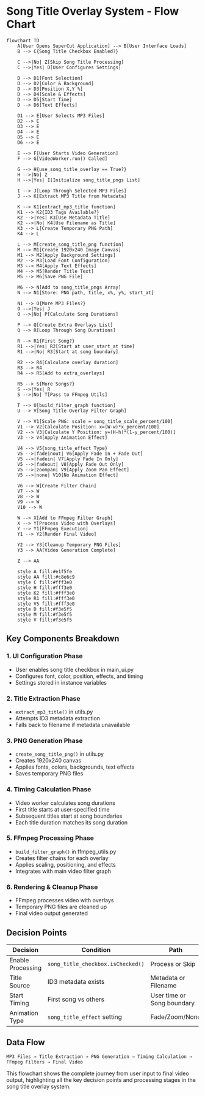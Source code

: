 # Song Title Overlay System - Flow Chart

```mermaid
flowchart TD
    A[User Opens SuperCut Application] --> B[User Interface Loads]
    B --> C{Song Title Checkbox Enabled?}
    
    C -->|No| Z[Skip Song Title Processing]
    C -->|Yes| D[User Configures Settings]
    
    D --> D1[Font Selection]
    D --> D2[Color & Background]
    D --> D3[Position X,Y %]
    D --> D4[Scale & Effects]
    D --> D5[Start Time]
    D --> D6[Text Effects]
    
    D1 --> E[User Selects MP3 Files]
    D2 --> E
    D3 --> E
    D4 --> E
    D5 --> E
    D6 --> E
    
    E --> F[User Starts Video Generation]
    F --> G[VideoWorker.run() Called]
    
    G --> H{use_song_title_overlay == True?}
    H -->|No| Z
    H -->|Yes| I[Initialize song_title_pngs List]
    
    I --> J[Loop Through Selected MP3 Files]
    J --> K[Extract MP3 Title from Metadata]
    
    K --> K1[extract_mp3_title function]
    K1 --> K2{ID3 Tags Available?}
    K2 -->|Yes| K3[Use Metadata Title]
    K2 -->|No| K4[Use Filename as Title]
    K3 --> L[Create Temporary PNG Path]
    K4 --> L
    
    L --> M[create_song_title_png function]
    M --> M1[Create 1920x240 Image Canvas]
    M1 --> M2[Apply Background Settings]
    M2 --> M3[Load Font Configuration]
    M3 --> M4[Apply Text Effects]
    M4 --> M5[Render Title Text]
    M5 --> M6[Save PNG File]
    
    M6 --> N[Add to song_title_pngs Array]
    N --> N1[Store: PNG path, title, x%, y%, start_at]
    
    N1 --> O{More MP3 Files?}
    O -->|Yes| J
    O -->|No| P[Calculate Song Durations]
    
    P --> Q[Create Extra Overlays List]
    Q --> R[Loop Through Song Durations]
    
    R --> R1{First Song?}
    R1 -->|Yes| R2[Start at user_start_at time]
    R1 -->|No| R3[Start at song boundary]
    
    R2 --> R4[Calculate overlay duration]
    R3 --> R4
    R4 --> R5[Add to extra_overlays]
    
    R5 --> S{More Songs?}
    S -->|Yes| R
    S -->|No| T[Pass to FFmpeg Utils]
    
    T --> U[build_filter_graph function]
    U --> V[Song Title Overlay Filter Graph]
    
    V --> V1[Scale PNG: scale = song_title_scale_percent/100]
    V1 --> V2[Calculate Position: x=(W-w)*x_percent/100]
    V2 --> V3[Calculate Y Position: y=(H-h)*(1-y_percent/100)]
    V3 --> V4[Apply Animation Effect]
    
    V4 --> V5{song_title_effect Type}
    V5 -->|fadeinout| V6[Apply Fade In + Fade Out]
    V5 -->|fadein| V7[Apply Fade In Only]
    V5 -->|fadeout| V8[Apply Fade Out Only] 
    V5 -->|zoompan| V9[Apply Zoom Pan Effect]
    V5 -->|none| V10[No Animation Effect]
    
    V6 --> W[Create Filter Chain]
    V7 --> W
    V8 --> W
    V9 --> W
    V10 --> W
    
    W --> X[Add to FFmpeg Filter Graph]
    X --> Y[Process Video with Overlays]
    Y --> Y1[FFmpeg Execution]
    Y1 --> Y2[Render Final Video]
    
    Y2 --> Y3[Cleanup Temporary PNG Files]
    Y3 --> AA[Video Generation Complete]
    
    Z --> AA

    style A fill:#e1f5fe
    style AA fill:#c8e6c9
    style C fill:#fff3e0
    style H fill:#fff3e0
    style K2 fill:#fff3e0
    style R1 fill:#fff3e0
    style V5 fill:#fff3e0
    style D fill:#f3e5f5
    style M fill:#f3e5f5
    style V fill:#f3e5f5
```

## Key Components Breakdown

### 1. **UI Configuration Phase**
- User enables song title checkbox in main_ui.py
- Configures font, color, position, effects, and timing
- Settings stored in instance variables

### 2. **Title Extraction Phase** 
- `extract_mp3_title()` in utils.py
- Attempts ID3 metadata extraction
- Falls back to filename if metadata unavailable

### 3. **PNG Generation Phase**
- `create_song_title_png()` in utils.py  
- Creates 1920x240 canvas
- Applies fonts, colors, backgrounds, text effects
- Saves temporary PNG files

### 4. **Timing Calculation Phase**
- Video worker calculates song durations
- First title starts at user-specified time
- Subsequent titles start at song boundaries
- Each title duration matches its song duration

### 5. **FFmpeg Processing Phase**
- `build_filter_graph()` in ffmpeg_utils.py
- Creates filter chains for each overlay
- Applies scaling, positioning, and effects
- Integrates with main video filter graph

### 6. **Rendering & Cleanup Phase**
- FFmpeg processes video with overlays
- Temporary PNG files are cleaned up
- Final video output generated

## Decision Points

| Decision | Condition | Path |
|----------|-----------|------|
| Enable Processing | `song_title_checkbox.isChecked()` | Process or Skip |
| Title Source | ID3 metadata exists | Metadata or Filename |
| Start Timing | First song vs others | User time or Song boundary |
| Animation Type | `song_title_effect` setting | Fade/Zoom/None |

## Data Flow

```
MP3 Files → Title Extraction → PNG Generation → Timing Calculation → FFmpeg Filters → Final Video
```

This flowchart shows the complete journey from user input to final video output, highlighting all the key decision points and processing stages in the song title overlay system.